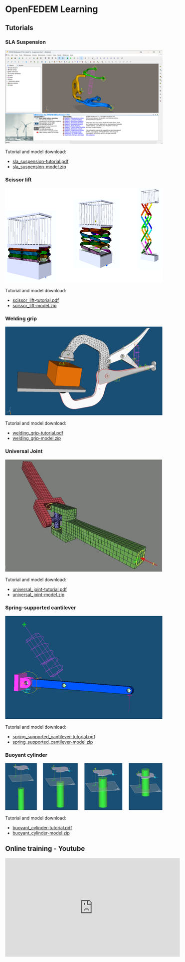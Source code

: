# OpenFEDEM Learning

## Tutorials

### SLA Suspension

![Image](linked_files/sla_suspension-image_1.png)

Tutorial and model download:

* [sla_suspension-tutorial.pdf](linked_files/sla_suspension-tutorial.pdf)
* [sla_suspension-model.zip](linked_files/sla_suspension-model.zip)


### Scissor lift

![scissor_lift-image.png](linked_files%2Fscissor_lift-image.png)

Tutorial and model download:

* [scissor_lift-tutorial.pdf](linked_files%2Fscissor_lift-tutorial.pdf)
* [scissor_lift-model.zip](linked_files%2Fscissor_lift-model.zip)

### Welding grip

![welding_grip-image.png](linked_files%2Fwelding_grip-image.png)

Tutorial and model download:

* [welding_grip-tutorial.pdf](linked_files%2Fwelding_grip-tutorial.pdf)
* [welding_grip-model.zip](linked_files%2Fwelding_grip-model.zip)




### Universal Joint

![universal_joint-image.jpg](linked_files%2Funiversal_joint-image.jpg)

Tutorial and model download:

* [universal_joint-tutorial.pdf](linked_files%2Funiversal_joint-tutorial.pdf)
* [universal_joint-model.zip](linked_files%2Funiversal_joint-model.zip)


### Spring-supported cantilever

![spring_supported_cantilever-image.png](linked_files%2Fspring_supported_cantilever-image.png)

Tutorial and model download:

* [spring_supported_cantilever-tutorial.pdf](linked_files%2Fspring_supported_cantilever-tutorial.pdf)
* [spring_supported_cantilever-model.zip](linked_files%2Fspring_supported_cantilever-model.zip)


### Buoyant cylinder

![buoyant_cylinder-image.png](linked_files%2Fbuoyant_cylinder-image.png)

Tutorial and model download:

* [buoyant_cylinder-tutorial.pdf](linked_files%2Fbuoyant_cylinder-tutorial.pdf)
* [buoyant_cylinder-model.zip](linked_files%2Fbuoyant_cylinder-model.zip)


## Online training - Youtube


<iframe width="560" height="315" src="https://www.youtube.com/embed/mQINwJbqjOM?si=8V6D8SY1u8QhylSg" title="YouTube video player" frameborder="0" allow="accelerometer; autoplay; clipboard-write; encrypted-media; gyroscope; picture-in-picture; web-share" allowfullscreen></iframe>
